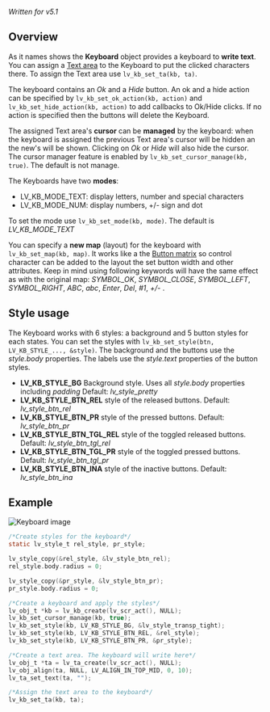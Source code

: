 _Written for v5.1_

## Overview

As it names shows the **Keyboard** object provides a keyboard to **write text**. You can assign a [Text area](/Text-area_tr) to the Keyboard to put the clicked characters there. To assign the Text area use `lv_kb_set_ta(kb, ta)`.

The keyboard contains an _Ok_ and a _Hide_ button. An ok and a hide action can be specified by `lv_kb_set_ok_action(kb, action)` and `lv_kb_set_hide_action(kb, action)` to add callbacks to Ok/Hide clicks. If no action is specified then the buttons will delete the Keyboard. 

The assigned Text area's **cursor** can be **managed** by the keyboard: when the keyboard is assigned the previous Text area's cursor will be hidden an the new's will be shown. Clicking on _Ok_ or _Hide_  will also hide the cursor. The cursor manager feature is enabled by `lv_kb_set_cursor_manage(kb, true)`. The default is not manage.

The Keyboards have two **modes**:

- LV_KB_MODE_TEXT: display letters, number and special characters
- LV_KB_MODE_NUM: display numbers, +/- sign and dot

To set the mode use `lv_kb_set_mode(kb, mode)`. The default is  _LV_KB_MODE_TEXT_

You can specify a **new map** (layout) for the keyboard with `lv_kb_set_map(kb, map)`. It works like a the [Button matrix](/Button-matrix_tr) so control character can be added to the layout the set button width and other attributes. Keep in mind using following keywords will have the same effect as with the original map:  _SYMBOL_OK_, _SYMBOL_CLOSE_, _SYMBOL_LEFT_, _SYMBOL_RIGHT_, _ABC_, _abc_, _Enter_, _Del_, _#1_, _+/-_ .

## Style usage

The Keyboard works with 6 styles: a background and 5 button styles for each states. You can set the styles with `lv_kb_set_style(btn, LV_KB_STYLE_..., &style)`. The background and the buttons use the _style.body_ properties. The labels use the _style.text_ properties of the button styles.

- **LV_KB_STYLE_BG** Background style. Uses all _style.body_ properties including _padding_ Default: _lv_style_pretty_
- **LV_KB_STYLE_BTN_REL** style of the released  buttons. Default: _lv_style_btn_rel_
- **LV_KB_STYLE_BTN_PR** style of the pressed buttons. Default: _lv_style_btn_pr_
- **LV_KB_STYLE_BTN_TGL_REL** style of the toggled released  buttons. Default: _lv_style_btn_tgl_rel_
- **LV_KB_STYLE_BTN_TGL_PR** style of the toggled pressed  buttons. Default: _lv_style_btn_tgl_pr_
- **LV_KB_STYLE_BTN_INA** style of the inactive  buttons. Default: _lv_style_btn_ina_

## Example
![Keyboard image](http://doc.littlevgl.com/img/keyboard-lv_kb.png)
```c
/*Create styles for the keyboard*/
static lv_style_t rel_style, pr_style;

lv_style_copy(&rel_style, &lv_style_btn_rel);
rel_style.body.radius = 0;

lv_style_copy(&pr_style, &lv_style_btn_pr);
pr_style.body.radius = 0;

/*Create a keyboard and apply the styles*/
lv_obj_t *kb = lv_kb_create(lv_scr_act(), NULL);
lv_kb_set_cursor_manage(kb, true);
lv_kb_set_style(kb, LV_KB_STYLE_BG, &lv_style_transp_tight);
lv_kb_set_style(kb, LV_KB_STYLE_BTN_REL, &rel_style);
lv_kb_set_style(kb, LV_KB_STYLE_BTN_PR, &pr_style);

/*Create a text area. The keyboard will write here*/
lv_obj_t *ta = lv_ta_create(lv_scr_act(), NULL);
lv_obj_align(ta, NULL, LV_ALIGN_IN_TOP_MID, 0, 10);
lv_ta_set_text(ta, "");

/*Assign the text area to the keyboard*/
lv_kb_set_ta(kb, ta);
```
